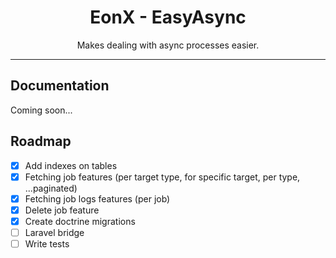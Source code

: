 <div align="center">
    <h1>EonX - EasyAsync</h1>
    <p>Makes dealing with async processes easier.</p>
</div>

---

## Documentation

Coming soon...

## Roadmap

- [X] Add indexes on tables
- [X] Fetching job features (per target type, for specific target, per type, ...paginated)
- [X] Fetching job logs features (per job)
- [X] Delete job feature
- [X] Create doctrine migrations
- [ ] Laravel bridge
- [ ] Write tests
